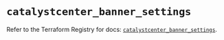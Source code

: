 # `catalystcenter_banner_settings`

Refer to the Terraform Registry for docs: [`catalystcenter_banner_settings`](https://registry.terraform.io/providers/ciscodevnet/catalystcenter/0.4.0/docs/resources/banner_settings).
